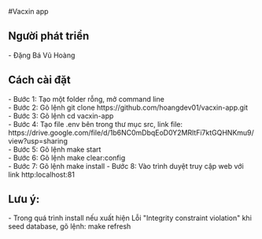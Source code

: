 #Vacxin app

<h2>Người phát triển</h2>
- Đặng Bá Vũ Hoàng
<h2>Cách cài đặt</h2>
- Bước 1: Tạo một folder rỗng, mở command line<br>
- Bước 2: Gõ lệnh git clone https://github.com/hoangdev01/vacxin-app.git<br>
- Bước 3: Gõ lệnh cd vacxin-app<br>
- Bước 4: Tạo file .env bên trong thư mục src, link file: https://drive.google.com/file/d/1b6NC0mDbqEoD0Y2MRltFi7ktGQHNKmu9/view?usp=sharing <br>
- Bước 5: Gõ lệnh make start<br>
- Bước 6: Gõ lệnh make clear:config<br>
- Bước 7: Gõ lệnh make install
- Bước 8: Vào trình duyệt truy cập web với link http:localhost:81
<h2>Lưu ý:</h2>
- Trong quá trình install nếu xuất hiện Lỗi "Integrity constraint violation" khi seed database, gõ lệnh: make refresh
